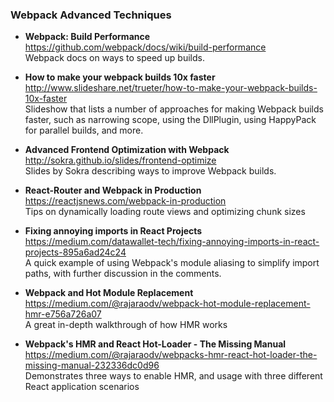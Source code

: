 ### Webpack Advanced Techniques

- **Webpack: Build Performance**  
  https://github.com/webpack/docs/wiki/build-performance  
  Webpack docs on ways to speed up builds.

- **How to make your webpack builds 10x faster**  
  http://www.slideshare.net/trueter/how-to-make-your-webpack-builds-10x-faster  
  Slideshow that lists a number of approaches for making Webpack builds faster, such as narrowing scope, using the DllPlugin, using HappyPack for parallel builds, and more.
  
- **Advanced Frontend Optimization with Webpack**  
  http://sokra.github.io/slides/frontend-optimize  
  Slides by Sokra describing ways to improve Webpack builds.  
  
- **React-Router and Webpack in Production**  
  https://reactjsnews.com/webpack-in-production  
  Tips on dynamically loading route views and optimizing chunk sizes
  
- **Fixing annoying imports in React Projects**  
  https://medium.com/datawallet-tech/fixing-annoying-imports-in-react-projects-895a6ad24c24  
  A quick example of using Webpack's module aliasing to simplify import paths, with further discussion in the comments.
  
- **Webpack and Hot Module Replacement**  
  https://medium.com/@rajaraodv/webpack-hot-module-replacement-hmr-e756a726a07  
  A great in-depth walkthrough of how HMR works
  
- **Webpack's HMR and React Hot-Loader - The Missing Manual**  
  https://medium.com/@rajaraodv/webpacks-hmr-react-hot-loader-the-missing-manual-232336dc0d96  
  Demonstrates three ways to enable HMR, and usage with three different React application scenarios
